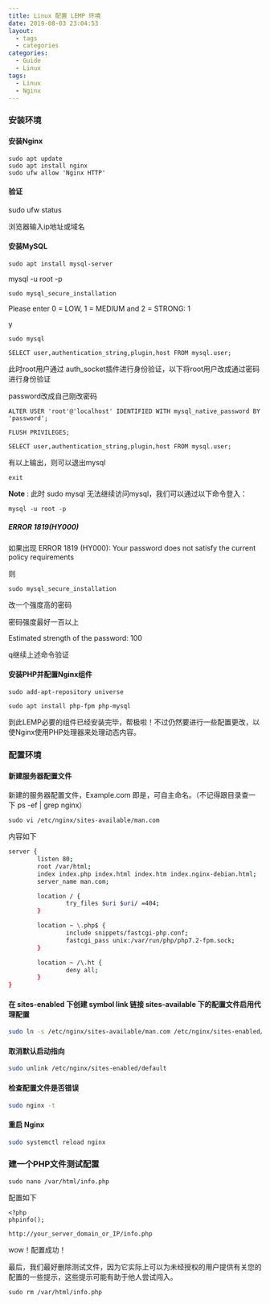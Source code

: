 ```yaml
---
title: Linux 配置 LEMP 环境
date: 2019-08-03 23:04:53
layout: 
  - tags
  - categories
categories:
  - Guide
  - Linux
tags: 
  - Linux 
  - Nginx
---
```


### 安装环境

#### 安装Nginx

```
sudo apt update
sudo apt install nginx
sudo ufw allow 'Nginx HTTP'

```

#### 验证

sudo ufw status

浏览器输入ip地址或域名

#### 安装MySQL

```
sudo apt install mysql-server
```

mysql -u root -p

```
sudo mysql_secure_installation
```

Please enter 0 = LOW, 1 = MEDIUM and 2 = STRONG: 1

y

```
sudo mysql
```

```mysql
SELECT user,authentication_string,plugin,host FROM mysql.user;
```



此时root用户通过 auth_socket插件进行身份验证，以下将root用户改成通过密码进行身份验证

password改成自己刚改密码

```mysql
ALTER USER 'root'@'localhost' IDENTIFIED WITH mysql_native_password BY 'password';
```

```mysql
FLUSH PRIVILEGES;

```

```mysql
SELECT user,authentication_string,plugin,host FROM mysql.user;
```



有以上输出，则可以退出mysql

```mysql
exit
```



**Note**  : 此时 sudo mysql 无法继续访问mysql，我们可以通过以下命令登入：

```
mysql -u root -p
```

##### ERROR 1819(HY000)

如果出现 ERROR 1819 (HY000): Your password does not satisfy the current policy requirements

则

`sudo mysql_secure_installation`

改一个强度高的密码

密码强度最好一百以上

Estimated strength of the password: 100 

q继续上述命令验证



#### 安装PHP并配置Nginx组件

```
sudo add-apt-repository universe 
```



```
sudo apt install php-fpm php-mysql
```

到此LEMP必要的组件已经安装完毕，帮极啦！不过仍然要进行一些配置更改，以使Nginx使用PHP处理器来处理动态内容。



### 配置环境

#### 新建服务器配置文件

新建的服务器配置文件，Example.com 即是，可自主命名。（不记得跟目录查一下 ps  -ef | grep nginx）

```
sudo vi /etc/nginx/sites-available/man.com
```

内容如下

```bash
server {
        listen 80;
        root /var/html;
        index index.php index.html index.htm index.nginx-debian.html;
        server_name man.com;

        location / {
                try_files $uri $uri/ =404;
        }

        location ~ \.php$ {
                include snippets/fastcgi-php.conf;
                fastcgi_pass unix:/var/run/php/php7.2-fpm.sock;
        }

        location ~ /\.ht {
                deny all;
        }
}

```

#### 在 **sites-enabled** 下创建 symbol link 链接 **sites-available** 下的配置文件启用代理配置

```bash
sudo ln -s /etc/nginx/sites-available/man.com /etc/nginx/sites-enabled/
```

#### 取消默认启动指向

```bash
sudo unlink /etc/nginx/sites-enabled/default
```

#### 检查配置文件是否错误

```bash
sudo nginx -t
```

#### 重启 Nginx

```bash
sudo systemctl reload nginx
```

### 建一个PHP文件测试配置

```
sudo nano /var/html/info.php
```

配置如下

```
<?php
phpinfo();
```

```
http://your_server_domain_or_IP/info.php
```

wow！配置成功！

最后，我们最好删除测试文件，因为它实际上可以为未经授权的用户提供有关您的配置的一些提示，这些提示可能有助于他人尝试闯入。

```
sudo rm /var/html/info.php
```



